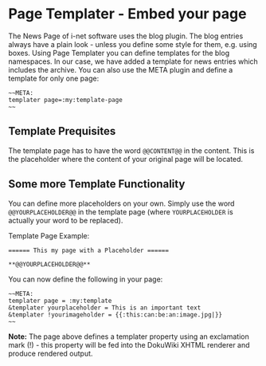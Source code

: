 # Page Templater - Embed your page


The News Page of i-net software uses the blog plugin. The blog entries always have a plain look - unless you define some style for them, e.g. using boxes. Using Page Templater you can define templates for the blog namespaces. In our case, we have added a template for news entries which includes the archive.
You can also use the META plugin and define a template for only one page:

```
~~META:
templater page=:my:template-page
~~
```

## Template Prequisites


The template page has to have the word ``@@CONTENT@@`` in the content. This is the placeholder where the content of your original page will be located.

## Some more Template Functionality

You can define more placeholders on your own. Simply use the word ``@@YOURPLACEHOLDER@@`` in the template page (where ``YOURPLACEHOLDER`` is actually your word to be replaced).

Template Page Example:

```
====== This my page with a Placeholder ======
 
**@@YOURPLACEHOLDER@@**
```

You can now define the following in your page:

```
~~META:
templater page = :my:template
&templater yourplaceholder = This is an important text
&templater !yourimageholder = {{:this:can:be:an:image.jpg|}}
~~
```

**Note:** The page above defines a templater property using an exclamation mark (!) - this property will be fed into the DokuWiki XHTML renderer and produce rendered output.